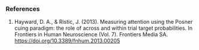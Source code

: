 ### References
1) Hayward, D. A., & Ristic, J. (2013). Measuring attention using the Posner cuing paradigm: the role of across and within trial target probabilities. In Frontiers in Human Neuroscience (Vol. 7). Frontiers Media SA. https://doi.org/10.3389/fnhum.2013.00205